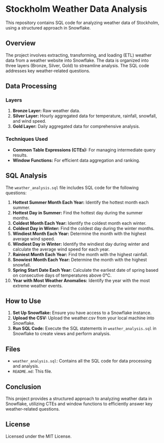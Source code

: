 # Stockholm Weather Data Analysis

This repository contains SQL code for analyzing weather data of Stockholm, using a structured approach in Snowflake.

## Overview

The project involves extracting, transforming, and loading (ETL) weather data from a weather website into Snowflake. The data is organized into three layers (Bronze, Silver, Gold) to streamline analysis. The SQL code addresses key weather-related questions.

## Data Processing

### Layers

1. **Bronze Layer:** Raw weather data.
2. **Silver Layer:** Hourly aggregated data for temperature, rainfall, snowfall, and wind speed.
3. **Gold Layer:** Daily aggregated data for comprehensive analysis.

### Techniques Used

- **Common Table Expressions (CTEs):** For managing intermediate query results.
- **Window Functions:** For efficient data aggregation and ranking.

## SQL Analysis

The `weather_analysis.sql` file includes SQL code for the following questions:

1. **Hottest Summer Month Each Year:** Identify the hottest month each summer.
2. **Hottest Day in Summer:** Find the hottest day during the summer months.
3. **Coldest Month Each Year:** Identify the coldest month each winter.
4. **Coldest Day in Winter:** Find the coldest day during the winter months.
5. **Windiest Month Each Year:** Determine the month with the highest average wind speed.
6. **Windiest Day in Winter:** Identify the windiest day during winter and calculate the average wind speed for each year.
7. **Rainiest Month Each Year:** Find the month with the highest rainfall.
8. **Snowiest Month Each Year:** Determine the month with the highest snowfall.
9. **Spring Start Date Each Year:** Calculate the earliest date of spring based on consecutive days of temperatures above 0°C.
10. **Year with Most Weather Anomalies:** Identify the year with the most extreme weather events.

## How to Use

1. **Set Up Snowflake:** Ensure you have access to a Snowflake instance.
2. **Upload the CSV:** Upload the weather.csv from your local machine into Snowflake.
3. **Run SQL Code:** Execute the SQL statements in `weather_analysis.sql` in Snowflake to create views and perform analysis.

## Files

- `weather_analysis.sql`: Contains all the SQL code for data processing and analysis.
- `README.md`: This file.

## Conclusion

This project provides a structured approach to analyzing weather data in Snowflake, utilizing CTEs and window functions to efficiently answer key weather-related questions.

## License

Licensed under the MIT License.
